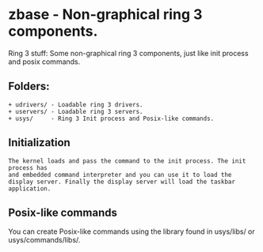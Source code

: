 # zbase - Non-graphical ring 3 components.

Ring 3 stuff: Some non-graphical ring 3 components, just like init process and posix commands.

## Folders:

```
+ udrivers/ - Loadable ring 3 drivers.
+ uservers/ - Loadable ring 3 servers.
+ usys/     - Ring 3 Init process and Posix-like commands. 
```

## Initialization

```
The kernel loads and pass the command to the init process. The init process has 
and embedded command interpreter and you can use it to load the display server. Finally the display server will load the taskbar application.
```

## Posix-like commands

You can create Posix-like commands using the library found in usys/libs/ or usys/commands/libs/.

